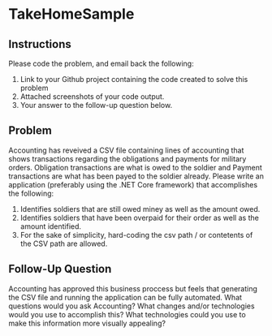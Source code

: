 # TakeHomeSample

## Instructions
Please code the problem, and email back the following:
1. Link to your Github project containing the code created to solve this problem
2. Attached screenshots of your code output.
3. Your answer to the follow-up question below. 



## Problem
Accounting has reveived a CSV file containing lines of accounting that shows transactions regarding the obligations and payments for military orders. Obligation transactions
are what is owed to the soldier and Payment transactions are what has been payed to the soldier already. Please write an application (preferably using the .NET Core framework)
that accomplishes the following:


  1. Identifies soldiers that are still owed miney as well as the amount owed.
  2. Identifies soldiers that have been overpaid for their order as well as the amount identified. 
  3. For the sake of simplicity, hard-coding the csv path / or contetents of the CSV path are allowed. 
  



## Follow-Up Question
 Accounting has approved this business proccess but feels that generating the CSV file and running the application can be fully automated. What questions would you ask Accounting? What changes and/or technologies would you use to accomplish this? What technologies could you use to make this information more visually appealing?
